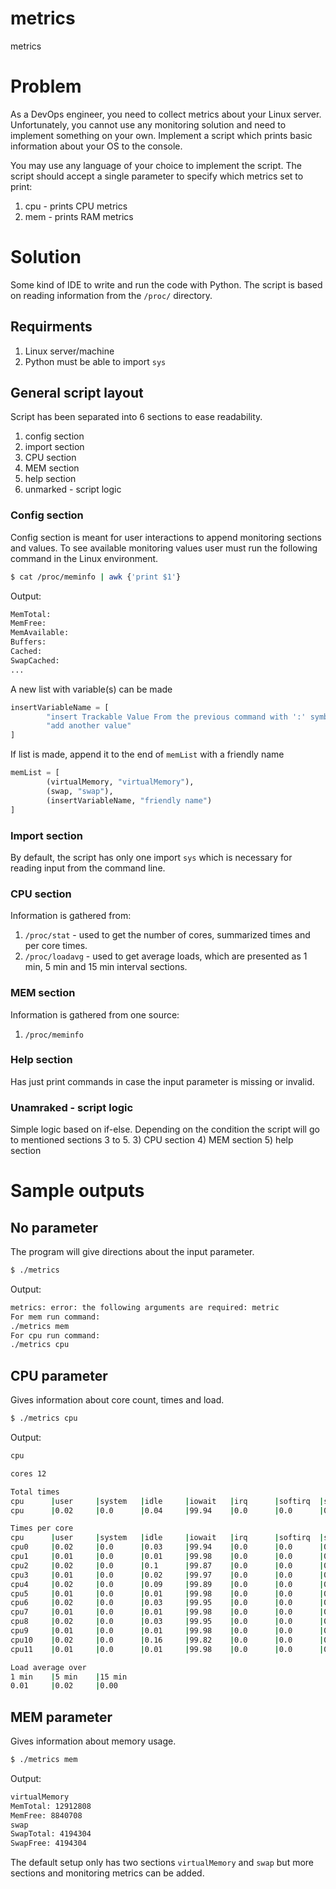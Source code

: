 # metrics
metrics

# Problem
As a DevOps engineer, you need to collect metrics about your Linux server. Unfortunately, you cannot use any monitoring solution and need to implement something on your own. Implement a script which prints basic information about your OS to the console.

You may use any language of your choice to implement the script.
The script should accept a single parameter to specify which metrics set to print:
1) cpu - prints CPU metrics
2) mem - prints RAM metrics

# Solution
Some kind of IDE to write and run the code with Python. The script is based on reading information from the `/proc/` directory.

## Requirments
1) Linux server/machine
2) Python must be able to import `sys`

## General script layout
Script has been separated into 6 sections to ease readability.

1) config section
2) import section
3) CPU section
4) MEM section
5) help section
6) unmarked - script logic

### Config section
Config section is meant for user interactions to append monitoring sections and values.
To see available monitoring values user must run the following command in the Linux environment.
```bash
$ cat /proc/meminfo | awk {'print $1'}
```
Output:
```bash
MemTotal:
MemFree:
MemAvailable:
Buffers:
Cached:
SwapCached:
...
```
A new list with variable(s) can be made
```python
insertVariableName = [
        "insert Trackable Value From the previous command with ':' symbol if present",
        "add another value"
]
```
If list is made, append it to the end of `memList` with a friendly name
```python
memList = [
        (virtualMemory, "virtualMemory"),
        (swap, "swap"),
        (insertVariableName, "friendly name")
]
```

### Import section
By default, the script has only one import `sys` which is necessary for reading input from the command line.

### CPU section
Information is gathered from:
1) `/proc/stat` - used to get the number of cores, summarized times and per core times.
2) `/proc/loadavg` - used to get average loads, which are presented as 1 min, 5 min and 15 min interval sections.

### MEM section
Information is gathered from one source:
1) `/proc/meminfo`

### Help section
Has just print commands in case the input parameter is missing or invalid.

### Unamraked - script logic
Simple logic based on if-else. Depending on the condition the script will go to mentioned sections 3 to 5.
3) CPU section
4) MEM section
5) help section

# Sample outputs

## No parameter
The program will give directions about the input parameter.
```bash
$ ./metrics
```
Output:

```bash
metrics: error: the following arguments are required: metric
For mem run command:
./metrics mem
For cpu run command:
./metrics cpu
```

## CPU parameter
Gives information about core count, times and load.
```bash
$ ./metrics cpu
```
Output:
```bash
cpu

cores 12

Total times
cpu      |user     |system   |idle     |iowait   |irq      |softirq  |steal    |guest    |guest_nice
cpu      |0.02     |0.0      |0.04     |99.94    |0.0      |0.0      |0.0      |0.0      |0.0

Times per core
cpu      |user     |system   |idle     |iowait   |irq      |softirq  |steal    |guest    |guest_nice
cpu0     |0.02     |0.0      |0.03     |99.94    |0.0      |0.0      |0.01     |0.0      |0.0
cpu1     |0.01     |0.0      |0.01     |99.98    |0.0      |0.0      |0.0      |0.0      |0.0
cpu2     |0.02     |0.0      |0.1      |99.87    |0.0      |0.0      |0.0      |0.0      |0.0
cpu3     |0.01     |0.0      |0.02     |99.97    |0.0      |0.0      |0.0      |0.0      |0.0
cpu4     |0.02     |0.0      |0.09     |99.89    |0.0      |0.0      |0.0      |0.0      |0.0
cpu5     |0.01     |0.0      |0.01     |99.98    |0.0      |0.0      |0.0      |0.0      |0.0
cpu6     |0.02     |0.0      |0.03     |99.95    |0.0      |0.0      |0.0      |0.0      |0.0
cpu7     |0.01     |0.0      |0.01     |99.98    |0.0      |0.0      |0.0      |0.0      |0.0
cpu8     |0.02     |0.0      |0.03     |99.95    |0.0      |0.0      |0.0      |0.0      |0.0
cpu9     |0.01     |0.0      |0.01     |99.98    |0.0      |0.0      |0.0      |0.0      |0.0
cpu10    |0.02     |0.0      |0.16     |99.82    |0.0      |0.0      |0.0      |0.0      |0.0
cpu11    |0.01     |0.0      |0.01     |99.98    |0.0      |0.0      |0.0      |0.0      |0.0

Load average over
1 min    |5 min    |15 min
0.01     |0.02     |0.00
```

## MEM parameter
Gives information about memory usage. 
```bash
$ ./metrics mem
```
Output:
```bash
virtualMemory
MemTotal: 12912808
MemFree: 8840708
swap
SwapTotal: 4194304
SwapFree: 4194304
```
The default setup only has two sections `virtualMemory` and `swap` but more sections and monitoring metrics can be added.
